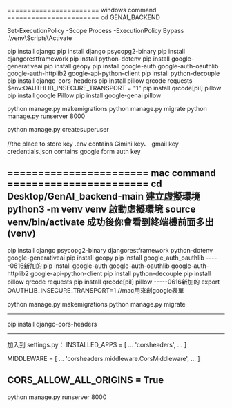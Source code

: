 ======================= windows command ======================= 
cd GENAI_BACKEND

Set-ExecutionPolicy -Scope Process -ExecutionPolicy Bypass
.\venv\Scripts\Activate



pip install django
pip install django psycopg2-binary
pip install djangorestframework
pip install python-dotenv
pip install google-generativeai
pip install geopy
pip install google-auth google-auth-oauthlib google-auth-httplib2 google-api-python-client
pip install python-decouple
pip install django-cors-headers
pip install pillow qrcode requests
$env:OAUTHLIB_INSECURE_TRANSPORT = "1" 
pip install qrcode[pil] pillow
pip install google Pillow
pip install google-genai pillow 





python manage.py makemigrations
python manage.py migrate
python manage.py runserver 8000




python manage.py createsuperuser


//the place to store key
.env contains Gimini key、 gmail key
credentials.json contains google form auth key





======================= mac command ======================= 
cd Desktop/GenAI_backend-main
建立虛擬環境
python3 -m venv venv 
啟動虛擬環境
source venv/bin/activate
成功後你會看到終端機前面多出 (venv)
----------------
pip install django psycopg2-binary djangorestframework  python-dotenv google-generativeai
pip install geopy
pip install google_auth_oauthlib
-----0616新加的
pip install google-auth google-auth-oauthlib google-auth-httplib2 google-api-python-client
pip install python-decouple
pip install pillow qrcode requests
pip install qrcode[pil] pillow
-----0616新加的
export OAUTHLIB_INSECURE_TRANSPORT=1 
//mac用來創google表單

python manage.py makemigrations
python manage.py migrate

---------------------------

pip install django-cors-headers

-------
加入到 settings.py：
INSTALLED_APPS = [
    ...
    'corsheaders',
    ...
]

MIDDLEWARE = [
    ...
    'corsheaders.middleware.CorsMiddleware',
    ...
]

CORS_ALLOW_ALL_ORIGINS = True
------------

python manage.py runserver 8000


